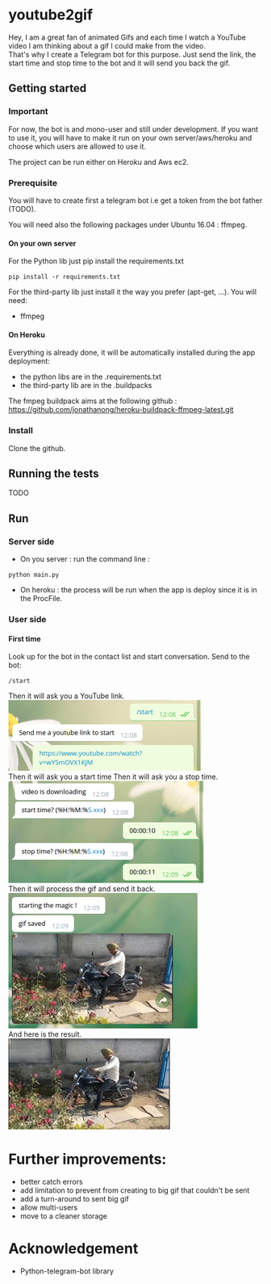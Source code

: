 # youtube2gif

Hey, I am a great fan of animated Gifs and each time I watch a YouTube video I am thinking about a gif I could make from the video.  
That's why I create a Telegram bot for this purpose. Just send the link, the start time and stop time to the bot and it will send you back the gif.


## Getting started

### Important
For now, the bot is and mono-user and still under development. If you want to use it, you will have to make it run on your own server/aws/heroku and choose which users are allowed to use it.

The project can be run either on Heroku and Aws ec2.

### Prerequisite
You will have to create first a telegram bot i.e get a token from the bot father (TODO).


You will need also the following packages under Ubuntu 16.04 : ffmpeg.
#### On your own server

For the Python lib just pip install the requirements.txt
```
pip install -r requirements.txt
```

For the third-party lib just install it the way you prefer (apt-get, ...).
You will need:
* ffmpeg

#### On Heroku
Everything is already done, it will be automatically installed during the app deployment:
* the python libs are in the .requirements.txt
* the third-party lib are in the .buildpacks

The fmpeg buildpack aims at the following github : https://github.com/jonathanong/heroku-buildpack-ffmpeg-latest.git


### Install
Clone the github.

## Running the tests
TODO

## Run

### Server side
* On you server : run the command line :  
```
python main.py
```
* On heroku : the process will be run when the app is deploy since it is in the ProcFile.

### User side
#### First time
Look up for the bot in the contact list and start conversation.
Send to the bot:
```
/start
```
Then it will ask you a YouTube link.  
![First step](images/conv_1.png)  
Then it will ask you a start time 
Then it will ask you a stop time.  
![Second step](images/conv_2.png)  
Then it will process the gif and send it back.  
![Third step](images/conv_3.png)  
And here is the result.  
![Result](images/wYSmOVX1KJM.gif)  


# Further improvements:
* better catch errors
* add limitation to prevent from creating to big gif that couldn't be sent
* add a turn-around to sent big gif
* allow multi-users
* move to a cleaner storage

# Acknowledgement
* Python-telegram-bot library
